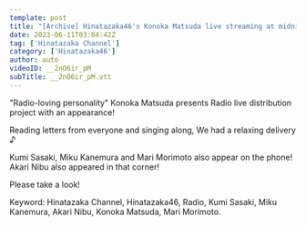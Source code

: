 ```yaml
---
template: post
title: "[Archive] Hinatazaka46's Konoka Matsuda live streaming at midnight"
date: 2023-06-11T03:04:42Z
tag: ['Hinatazaka Channel']
category: ['Hinatazaka46']
author: auto 
videoID: __2nO6ir_pM
subTitle: __2nO6ir_pM.vtt
---
```

"Radio-loving personality" Konoka Matsuda presents Radio live distribution project with an appearance!

Reading letters from everyone and singing along, We had a relaxing delivery ♪

Kumi Sasaki, Miku Kanemura and Mari Morimoto also appear on the phone! Akari Nibu also appeared in that corner!

Please take a look!

Keyword: Hinatazaka Channel, Hinatazaka46, Radio, Kumi Sasaki, Miku Kanemura, Akari Nibu, Konoka Matsuda, Mari Morimoto.